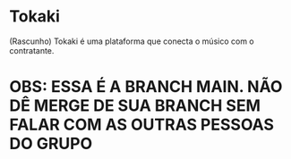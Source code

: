 # Tokaki
(Rascunho)
Tokaki é uma plataforma que conecta o músico com o contratante. 
# OBS: ESSA É A BRANCH MAIN. NÃO DÊ MERGE DE SUA BRANCH SEM FALAR COM AS OUTRAS PESSOAS DO GRUPO

